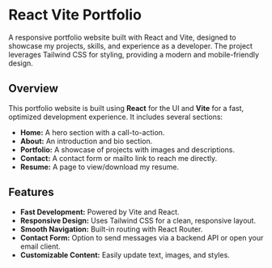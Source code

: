 # React Vite Portfolio

A responsive portfolio website built with React and Vite, designed to showcase my projects, skills, and experience as a developer. The project leverages Tailwind CSS for styling, providing a modern and mobile-friendly design.


## Overview

This portfolio website is built using **React** for the UI and **Vite** for a fast, optimized development experience. It includes several sections:
- **Home:** A hero section with a call-to-action.
- **About:** An introduction and bio section.
- **Portfolio:** A showcase of projects with images and descriptions.
- **Contact:** A contact form or mailto link to reach me directly.
- **Resume:** A page to view/download my resume.

## Features

- **Fast Development:** Powered by Vite and React.
- **Responsive Design:** Uses Tailwind CSS for a clean, responsive layout.
- **Smooth Navigation:** Built-in routing with React Router.
- **Contact Form:** Option to send messages via a backend API or open your email client.
- **Customizable Content:** Easily update text, images, and styles.
